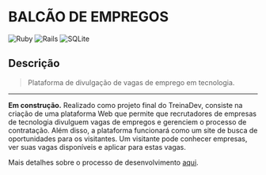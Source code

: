 # BALCÃO DE EMPREGOS
<p>
<img alt="Ruby" src="https://img.shields.io/badge/ruby-%23CC342D.svg?&style=for-the-badge&logo=ruby&logoColor=white"/>
<img alt="Rails" src="https://img.shields.io/badge/rails%20-%23CC0000.svg?&style=for-the-badge&logo=ruby-on-rails&logoColor=white"/>
<img alt="SQLite" src ="https://img.shields.io/badge/sqlite-%2307405e.svg?&style=for-the-badge&logo=sqlite&logoColor=white"/>
</p>

## Descrição

> Plataforma de divulgação de vagas de emprego em tecnologia.  

---

**Em construção.**
Realizado como projeto final do TreinaDev, consiste na criação de uma plataforma Web que permite que recrutadores de empresas de tecnologia divulguem vagas de empregos e gerenciem o processo de contratação. Além disso, a plataforma funcionará como um site de busca de
oportunidades para os visitantes. Um visitante pode conhecer empresas, ver suas vagas
disponíveis e aplicar para estas vagas.

Mais detalhes sobre o processo de desenvolvimento [aqui](https://www.notion.so/Projeto-2-Balc-o-de-Empregos-4dbe791ce3224d80bb1bf56ca07e23a0).




